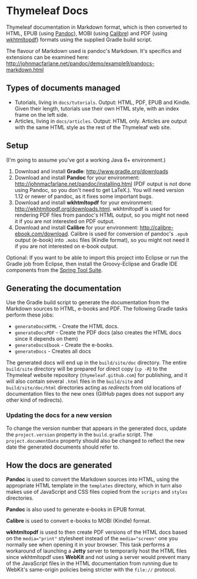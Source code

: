 Thymeleaf Docs
==============

Thymeleaf documentation in Markdown format, which is then converted to HTML, EPUB
(using [Pandoc](http://johnmacfarlane.net/pandoc/)), MOBI (using [Calibre](http://calibre-ebook.com/))
and PDF (using [wkhtmltopdf](http://code.google.com/p/wkhtmltopdf/))
formats using the supplied Gradle build script.

The flavour of Markdown used is pandoc's Markdown. It's specifics and extensions can be
examined here: http://johnmacfarlane.net/pandoc/demo/example9/pandocs-markdown.html


Types of documents managed
--------------------------

* Tutorials, living in `docs/tutorials`. Output: HTML, PDF, EPUB and Kindle. Given their length,
  tutorials use their own HTML style, with an index frame on the left side.
* Articles, living in `docs/articles`. Output: HTML only. Articles are output with the same
  HTML style as the rest of the Thymeleaf web site.


Setup
-----

(I'm going to assume you've got a working Java 6+ environment.)

1. Download and install **Gradle**: http://www.gradle.org/downloads
2. Download and install **Pandoc** for your environment: http://johnmacfarlane.net/pandoc/installing.html
   (PDF output is not done using Pandoc, so you don't need to get LaTeX.). You will need version 1.12 or 
   newer of pandoc, as it fixes some important bugs.
3. Download and install **wkhtmltopdf** for your environment: http://wkhtmltopdf.org/downloads.html.
   wkhtmltopdf is used for rendering PDF files from pandoc's HTML output, so you might not need it if you
   are not interested on PDF output.
4. Download and install **Calibre** for your environment: http://calibre-ebook.com/download. Calibre is used
   for conversion of pandoc's `.epub` output (e-book) into `.mobi` files (Kindle format), so you might not need it if you
   are not interested on e-book output.

Optional: If you want to be able to import this project into Eclipse or run the
Gradle job from Eclipse, then install the Groovy-Eclipse and Gradle IDE
components from the [Spring Tool Suite](http://www.springsource.org/sts).


Generating the documentation
----------------------------

Use the Gradle build script to generate the documentation from the Markdown
sources to HTML, e-books and PDF. The following Gradle tasks perform these jobs:

 * `generateDocsHTML` - Create the HTML docs.
 * `generateDocsPDF` - Create the PDF docs (also creates the HTML docs since it
   depends on them)
 * `generateDocsEbook` - Create the e-books.
 * `generateDocs` - Creates all docs

The generated docs will end up in the `build/site/doc` directory. The entire `build/site`
directory will be prepared for direct copy (`cp -R`) to the Thymeleaf website repository
(`thymeleaf.github.com`) for publishing, and it will also contain several `.html` files
in the `build/site` and `build/site/doc/html` directories acting as *redirects* from old
locations of documentation files to the new ones (GitHub pages does not support any other kind
of redirects).

### Updating the docs for a new version

To change the version number that appears in the generated docs, update the
`project.version` property in the `build.gradle` script. The `project.documentDate`
property should also be changed to reflect the new date the generated documents should
refer to.


How the docs are generated
--------------------------

**Pandoc** is used to convert the Markdown sources into HTML, using the appropriate
HTML template in the `templates` directory, which in turn also makes use of JavaScript and CSS
files copied from the `scripts` and `styles` directories.

**Pandoc** is also used to generate e-books in EPUB format.

**Calibre** is used to convert e-books to MOBI (Kindle) format.

**wkhtmltopdf** is used to then create PDF versions of the HTML docs based on the
`media="print"` stylesheet instead of the `media="screen"` one you normally see when opening it in
your browser.  This task performs a workaround of launching a **Jetty** server to
temporarily host the HTML files since wkhtmltopdf uses **WebKit** and not using a server would prevent many of the JavaScript files in the HTML documentation from running due
to WebKit's same-origin policies being stricter with the `file://` protocol.


